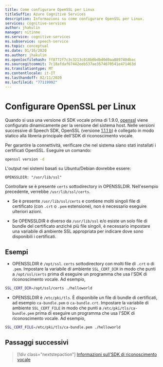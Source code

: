 ```yaml
---
title: Come configurare OpenSSL per Linux
titleSuffix: Azure Cognitive Services
description: Informazioni su come configurare OpenSSL per Linux.
services: cognitive-services
author: jhakulin
manager: nitinme
ms.service: cognitive-services
ms.subservice: speech-service
ms.topic: conceptual
ms.date: 01/16/2020
ms.author: jhakulin
ms.openlocfilehash: ff8772f7c3c3213c010b0bdbd0d0aa8897404bac
ms.sourcegitcommit: 7c18afdaf67442eeb537ae3574670541e471463d
ms.translationtype: MT
ms.contentlocale: it-IT
ms.lasthandoff: 02/11/2020
ms.locfileid: "77119992"
---
```

# <a name="configure-openssl-for-linux"></a>Configurare OpenSSL per Linux

Quando si usa una versione di SDK vocale prima di 1.9.0, [openssl](https://www.openssl.org) viene configurato dinamicamente per la versione del sistema host. Nelle versioni successive di Speech SDK, OpenSSL (versione [1.1.1 b](https://mta.openssl.org/pipermail/openssl-announce/2019-February/000147.html)) è collegato in modo statico alla libreria principale dell'SDK di riconoscimento vocale.

Per garantire la connettività, verificare che nel sistema siano stati installati i certificati OpenSSL. Eseguire un comando:
```bash
openssl version -d
```

L'output nei sistemi basati su Ubuntu/Debian dovrebbe essere:
```
OPENSSLDIR: "/usr/lib/ssl"
```

Controllare se è presente `certs` sottodirectory in OPENSSLDIR. Nell'esempio precedente, verrebbe `/usr/lib/ssl/certs`.

* Se è presente `/usr/lib/ssl/certs` e contiene molti singoli file di certificato (con `.crt` o `.pem` estensione), non è necessario eseguire ulteriori azioni.

* Se OPENSSLDIR è diverso da `/usr/lib/ssl` e/o esiste un solo file di bundle del certificato anziché più file singoli, è necessario impostare una variabile di ambiente SSL appropriata per indicare dove sono disponibili i certificati.

## <a name="examples"></a>Esempi

- OPENSSLDIR è `/opt/ssl`. `certs` sottodirectory con molti file di `.crt` o di `.pem`.
Impostare la variabile di ambiente `SSL_CERT_DIR` in modo che punti a `/opt/ssl/certs` prima di eseguire un programma che usa l'SDK di riconoscimento vocale. Ad esempio,
```bash
SSL_CERT_DIR=/opt/ssl/certs ./helloworld
```

- OPENSSLDIR è `/etc/pki/tls`. È disponibile un file di bundle di certificati, ad esempio `ca-bundle.pem` o `ca-bundle.crt`.
Impostare la variabile di ambiente `SSL_CERT_FILE` in modo che punti a `/etc/pki/tls/ca-bundle.pem` prima di eseguire un programma che usa l'SDK di riconoscimento vocale. Ad esempio,
```bash
SSL_CERT_FILE=/etc/pki/tls/ca-bundle.pem ./helloworld
```

## <a name="next-steps"></a>Passaggi successivi

> [!div class="nextstepaction"]
> [Informazioni sull'SDK di riconoscimento vocale](speech-sdk.md)

